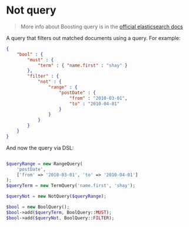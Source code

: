 # Not query

> More info about Boosting query is in the [official elasticsearch docs][1]

A query that filters out matched documents using a query. For example:

```JSON
{
    "bool" : {
        "must" : {
            "term" : { "name.first" : "shay" }
        },
        "filter" : {
            "not" : {
                "range" : {
                    "postDate" : {
                        "from" : "2010-03-01",
                        "to" : "2010-04-01"
                    }
                }
            }
        }
    }
}
```

And now the query via DSL:

```php

$queryRange = new RangeQuery(
    'postDate',
    ['from' => '2010-03-01', 'to' => '2010-04-01']
);
$queryTerm = new TermQuery('name.first', 'shay');

$queryNot = new NotQuery($queryRange);

$bool = new BoolQuery();
$bool->add($queryTerm, BoolQuery::MUST);
$bool->add($queryNot, BoolQuery::FILTER);

```


[1]: https://www.elastic.co/guide/en/elasticsearch/reference/current/query-dsl-not-query.html
